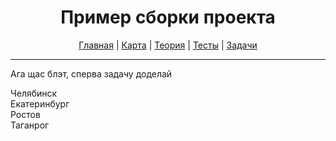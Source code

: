 <div align="center">

# Пример сборки проекта

[Главная](https://github.com/dollaween/junior-roadmap/)
|
[Карта](/roadmap/README.md)
|
[Теория](/theory/README.md)
|
[Тесты](/tests/README.md)
|
[Задачи](/tasks/README.md)

</div>

---

Ага щас блэт, сперва задачу доделай

Челябинск  
Екатеринбург  
Ростов  
Таганрог
